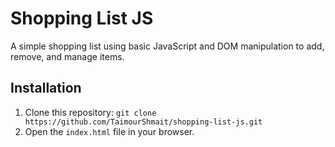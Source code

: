 # Shopping List JS

A simple shopping list using basic JavaScript and DOM manipulation to add, remove, and manage items.

## Installation
1. Clone this repository: `git clone https://github.com/TaimourShmait/shopping-list-js.git`
2. Open the `index.html` file in your browser.
